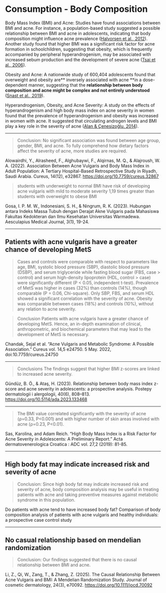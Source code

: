 # Consumption - Body Composition

Body Mass Index (BMI) and Acne: Studies have found associations between BMI and acne. For instance, a population-based study suggested a possible relationship between BMI and acne in adolescents, indicating that body composition might influence acne prevalence ([Halvorsen et al., 2012](https://jamanetwork.com/journals/jamadermatology/fullarticle/1105449)). Another study found that higher BMI was a significant risk factor for acne formation in schoolchildren, suggesting that obesity, which is frequently accompanied by peripheral hyperandrogenism, may be associated with increased sebum production and the development of severe acne ([Tsai et al., 2006](https://pubmed.ncbi.nlm.nih.gov/16709487/)).

Obesity and Acne: A nationwide study of 600,404 adolescents found that overweight and obesity are** inversely associated with acne **in a dose-dependent manner, suggesting that the **relationship between body composition and acne might be complex and not entirely understood** ([Snast et al., 2019](https://www.sciencedirect.com/science/article/pii/S0190962219305894?via%3Dihub)).

Hyperandrogenism, Obesity, and Acne Severity: A study on the effects of hyperandrogenism and high body mass index on acne severity in women found that the prevalence of hyperandrogenism and obesity was increased in women with acne. It suggested that circulating androgen levels and BMI play a key role in the severity of acne ([Alan & Çenesizoğlu, 2014](https://pubmed.ncbi.nlm.nih.gov/25129194/)).

---

> Conclusion: No significant association was found between age group, gender, BMI, and acne. To fully comprehend how dietary factors affect the severity of acne, more studies are required.

Alowairdhi, Y., Alrasheed, F., Alghubaywi, F., Alqirnas, M. Q., & Alajroush, W. A. (2022). Association Between Acne Vulgaris and Body Mass Index in Adult Population: A Tertiary Hospital-Based Retrospective Study in Riyadh, Saudi Arabia. Cureus, 14(12), e32867. https://doi.org/10.7759/cureus.32867

> students with underweight  to normal  BMI  have  risk  of  developing  acne  vulgaris  with  mild  to  moderate  severity  1,19  times  greater  than students with overweight to obese BMI

Gosa, I. P. M. W., Indonesiani, S. H., & Ningrum, R. K. (2023). Hubungan antara Indeks Massa Tubuh dengan Derajat Akne Vulgaris pada Mahasiswa Fakultas Kedokteran dan Ilmu Kesehatan Universitas Warmadewa. Aesculapius Medical Journal, 3(1), 19-24.

---

##  Patients with acne vulgaris have a greater chance of developing MetS
> Cases and controls were comparable with respect to parameters like age, BMI, systolic blood pressure (SBP), diastolic blood pressure (DSBP), and serum triglyceride while fasting blood sugar (FBS, case > control) and serum high-density lipoprotein (HDL, control > case) were significantly different (P < 0.05, independent t-test). Prevalence of MetS was higher in cases (32%) than controls (14%), though comparable (P = 0.06, Chi-square). Only SBP, FBS, and serum HDL showed a significant correlation with the severity of acne. Obesity was comparable between cases (18%) and controls (10%), without any relation to acne severity.

> Conclusion Patients with acne vulgaris have a greater chance of developing MetS. Hence, an in-depth examination of clinical, anthropometric, and biochemical parameters that may lead to the development of MetS is necessary. 

Chandak, Sejal et al. “Acne Vulgaris and Metabolic Syndrome: A Possible Association.” Cureus vol. 14,5 e24750. 5 May. 2022, doi:10.7759/cureus.24750

---

> Conclusions The findings suggest that higher BMI z-scores are linked to increased acne severity.

Gündüz, B. Ö., & Ataş, H. (2023). Relationship between body mass index z-score and acne severity in adolescents: a prospective analysis. Postepy dermatologii i alergologii, 40(6), 808–813. https://doi.org/10.5114/ada.2023.133468

---

> The BMI value correlated significantly with the severity of acne (ρ=0.33, P<0.001) and with higher number of skin areas involved with acne (ρ=0.23, P<0.01).

Sas, Karolina, and Adam Reich. “High Body Mass Index is a Risk Factor for Acne Severity in Adolescents: A Preliminary Report.” Acta dermatovenerologica Croatica : ADC vol. 27,2 (2019): 81-85.

---

## High body fat may indicate increased risk and severity of acne
> Conclusion: Since high body fat may indicate increased risk and severity of acne, body composition analysis may be useful in treating patients with acne and taking preventive measures against metabolic syndrome in this population.

Do patients with acne tend to have increased body fat? Comparison of body composition analysis of patients with acne vulgaris and healthy individuals: a prospective case control study

---

## No casual relationship based on mendelian randomization
> Conclusion: Our findings suggested that there is no causal relationship between BMI and acne. 

Li, Z., Qi, W., Zang, T., & Zhang, Z. (2025). The Causal Relationship Between Acne Vulgaris and BMI: A Mendelian Randomization Study. Journal of cosmetic dermatology, 24(3), e70092. https://doi.org/10.1111/jocd.70092
